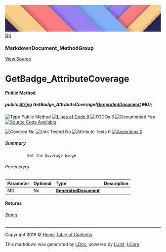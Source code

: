 ![](../Content/LDoc-banner-small.png "")
[Up](MarkdownDocument_MethodGroup.md)

### MarkdownDocument_MethodGroup
[View Source](../Markdown/Generators/MarkdownDocument_MethodGroup.cs)

# GetBadge_AttributeCoverage

#### Public Method

##### public <a href="https://msdn.microsoft.com/en-us/library/system.string.aspx" alt="">String</a> GetBadge_AttributeCoverage(<strong><a href="GeneratedDocument.md" alt="">GeneratedDocument</a></strong> MD);

![Type Public Method](http://b.repl.ca/v1/Type-Public%20Method-Blue.png "") [![Lines of Code 9](http://b.repl.ca/v1/Lines%20of%20Code-9-blue.png "")](../Markdown/Generators/MarkdownDocument_MethodGroup.cs#L165) ![TODOs 3](http://b.repl.ca/v1/TODOs-3-yellow.png "")   ![Documented Yes](http://b.repl.ca/v1/Documented-Yes-brightgreen.png "") [![Source Code Available](http://b.repl.ca/v1/Source%20Code-Available-brightgreen.png "")](../Markdown/Generators/MarkdownDocument_MethodGroup.cs#L165)

![Covered No](http://b.repl.ca/v1/Covered-No-red.png "") ![Unit Tested No](http://b.repl.ca/v1/Unit%20Tested-No-lightgrey.png "") ![Attribute Tests 0](http://b.repl.ca/v1/Attribute%20Tests-0-lightgrey.png "") [![Assertions 0](http://b.repl.ca/v1/Assertions-0-lightgrey.png "")](../Markdown/Generators/MarkdownDocument_MethodGroup.cs)

##### Summary

              Get the Coverage badge
            

###### Parameters

Parameter | Optional | Type | Description
:---  | :---  | :---  | :--- 
MD | No | **[GeneratedDocument](GeneratedDocument.md)** | 


#### Returns

###### [String](https://msdn.microsoft.com/en-us/library/system.string.aspx)



---

Copyright 2016 &copy; [Home](../../README.md) [Table of Contents](../../TableOfContents.md)

This markdown was generated by [LDoc](https://github.com/CodeSingularity/LDoc), powered by [LUnit](https://github.com/CodeSingularity/LUnit), [LCore](https://github.com/CodeSingularity/LCore)
